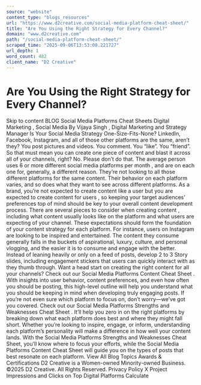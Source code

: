 ```yaml
---
source: "website"
content_type: "blogs_resources"
url: "https://www.d2creative.com/social-media-platform-cheat-sheet/"
title: "Are You Using the Right Strategy for Every Channel?"
domain: "www.d2creative.com"
path: "/social-media-platform-cheat-sheet/"
scraped_time: "2025-09-06T13:53:08.221727"
url_depth: 1
word_count: 482
client_name: "D2 Creative"
---
```


# Are You Using the Right Strategy for Every Channel?

Skip to content BLOG Social Media Platforms Cheat Sheets Digital Marketing , Social Media By Vijaya Singh , Digital Marketing and Strategy Manager Is Your Social Media Strategy One-Size-Fits-None? LinkedIn, Facebook, Instagram, and all of those other platforms are the same, aren’t they? You post pictures and videos. You comment. You “like”. You “friend”. So that must mean you can create one piece of content and blast it across all of your channels, right? No. Please don’t do that. The average person uses 6 or more different social media platforms per month , and are on each one for, generally, a different reason. They’re not looking to all those different platforms for the same content. Their behavior on each platform varies, and so does what they want to see across different platforms. As a brand, you’re not expected to create content like a user but you are expected to create content for users , so keeping your target audiences’ preferences top of mind should be key to your overall content development process. There are several pieces to consider when creating content , including what content usually looks like on the platform and what users are expecting of your channel. These expectations should form the foundation of your content strategy for each platform. For instance, users on Instagram are looking to be inspired and entertained. The content they consume generally falls in the buckets of aspirational, luxury, culture, and personal vlogging, and the easier it is to consume and engage with the better. Instead of leaning heavily or only on a feed of posts, develop 2 to 3 Story slides, including engagement stickers that users can quickly interact with as they thumb through. Want a head start on creating the right content for all your channels? Check out our Social Media Platforms Content Cheat Sheet . With insights into user behavior, content preferences, and even how often you should be posting, this high-level outline will help you understand what you should be keeping in mind when developing truly engaging posts. If you’re not even sure which platform to focus on, don’t worry—we’ve got you covered. Check out our Social Media Platforms Strengths and Weaknesses Cheat Sheet . It’ll help you zero in on the right platforms by breaking down what each platform does best and where they might fall short. Whether you’re looking to inspire, engage, or inform, understanding each platform’s personality will make a difference in how well your content lands. With the Social Media Platforms Strengths and Weaknesses Cheat Sheet, you’ll know where to focus your efforts, while the Social Media Platforms Content Cheat Sheet will guide you on the types of posts that best resonate on each platform. View All Blog Topics Awards & Certifications D2 Creative is a Women-owned Minority-owned Business. ©2025 D2 Creative. All Rights Reserved. Privacy Policy X Project Impressions and Clicks on Top Digital Platforms Calculate